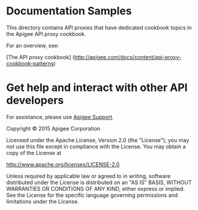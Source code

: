 # Documentation Samples

This directory contains API proxies that have dedicated cookbook topics
in the Apigee API proxy cookbook.

For an overview, see:

[The API proxy cookbook] (http://apigee.com/docs/content/api-proxy-cookbook-patterns)


# Get help and interact with other API developers

For assistance, please use [Apigee Support](https://community.apigee.com/content/apigee-customer-support).

Copyright © 2015 Apigee Corporation

Licensed under the Apache License, Version 2.0 (the "License"); you may 
not use this file except in compliance with the License. You may obtain 
a copy of the License at

http://www.apache.org/licenses/LICENSE-2.0

Unless required by applicable law or agreed to in writing, software
distributed under the License is distributed on an "AS IS" BASIS,
WITHOUT WARRANTIES OR CONDITIONS OF ANY KIND, either express or implied.
See the License for the specific language governing permissions and
limitations under the License.
